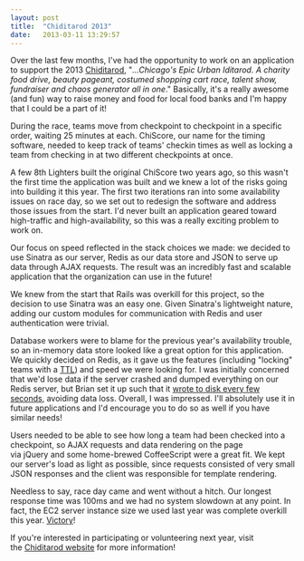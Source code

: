 ```yaml
---
layout: post
title:  "Chiditarod 2013"
date:   2013-03-11 13:29:57
---
```


Over the last few months, I've had the opportunity to work on an application to support the 2013 <a href="http://www.chiditarod.org">Chiditarod</a>, "<em>...Chicago's Epic Urban Iditarod. A charity food drive, beauty pageant, costumed shopping cart race, talent show, fundraiser and chaos generator all in one</em>." Basically, it's a really awesome (and fun) way to raise money and food for local food banks and I'm happy that I could be a part of it!

During the race, teams move from checkpoint to checkpoint in a specific order, waiting 25 minutes at each. ChiScore, our name for the timing software, needed to keep track of teams' checkin times as well as locking a team from checking in at two different checkpoints at once.

A few 8th Lighters built the original ChiScore two years ago, so this wasn't the first time the application was built and we knew a lot of the risks going into building it this year. The first two iterations ran into some availability issues on race day, so we set out to redesign the software and address those issues from the start. I'd never built an application geared toward high-traffic and high-availability, so this was a really exciting problem to work on.

Our focus on speed reflected in the stack choices we made: we decided to use Sinatra as our server, Redis as our data store and JSON to serve up data through AJAX requests. The result was an incredibly fast and scalable application that the organization can use in the future!

We knew from the start that Rails was overkill for this project, so the decision to use Sinatra was an easy one. Given Sinatra's lightweight nature, adding our custom modules for communication with Redis and user authentication were trivial.

Database workers were to blame for the previous year's availability trouble, so an in-memory data store looked like a great option for this application. We quickly decided on Redis, as it gave us the features (including "locking" teams with a <a href="http://redis.io/commands/ttl">TTL</a>) and speed we were looking for. I was initially concerned that we'd lose data if the server crashed and dumped everything on our Redis server, but Brian set it up such that it <a href="http://redis.io/topics/persistence">wrote to disk every few seconds</a>, avoiding data loss. Overall, I was impressed. I'll absolutely use it in future applications and I'd encourage you to do so as well if you have similar needs!

Users needed to be able to see how long a team had been checked into a checkpoint, so AJAX requests and data rendering on the page via jQuery and some home-brewed CoffeeScript were a great fit. We kept our server's load as light as possible, since requests consisted of very small JSON responses and the client was responsible for template rendering.

Needless to say, race day came and went without a hitch. Our longest response time was 100ms and we had no system slowdown at any point. In fact, the EC2 server instance size we used last year was complete overkill this year. <a href="http://www.chiditarod.org/2013/03/chiditarod-2013-results/">Victory</a>!

If you're interested in participating or volunteering next year, visit the <a href="http://www.chiditarod.org/">Chiditarod website</a> for more information!
